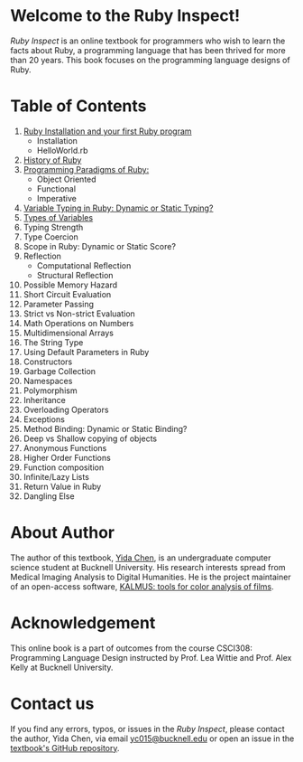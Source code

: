 # Welcome to the Ruby Inspect!

*Ruby Inspect* is an online textbook for programmers who wish to learn the facts about Ruby, a programming language that has been thrived for more than 20 years. This book focuses on the programming language designs of Ruby. 

# Table of Contents
1. [Ruby Installation and your first Ruby program](installation.md)
    - Installation
    - HelloWorld.rb
2. [History of Ruby](history.md)
3. [Programming Paradigms of Ruby:](programming_paradigms.md)
    - Object Oriented
    - Functional 
    - Imperative
4. [Variable Typing in Ruby: Dynamic or Static Typing?](variable_typing.md) 
5. [Types of Variables](types_of_variable.md) 
6. Typing Strength
7. Type Coercion
8. Scope in Ruby: Dynamic or Static Score?
9. Reflection
    - Computational Reflection
    - Structural Reflection
10. Possible Memory Hazard
11. Short Circuit Evaluation
12. Parameter Passing
13. Strict vs Non-strict Evaluation
14. Math Operations on Numbers
15. Multidimensional Arrays
16. The String Type
17. Using Default Parameters in Ruby
18. Constructors
19. Garbage Collection
20. Namespaces
21. Polymorphism
22. Inheritance
23. Overloading Operators
24. Exceptions
25. Method Binding: Dynamic or Static Binding?
26. Deep vs Shallow copying of objects
27. Anonymous Functions
28. Higher Order Functions
29. Function composition
30. Infinite/Lazy Lists
31. Return Value in Ruby
32. Dangling Else

# About Author
The author of this textbook, [Yida Chen](https://github.com/yc015), is an undergraduate computer science student at Bucknell University. His research interests spread from Medical Imaging Analysis to Digital Humanities. He is the project maintainer of an open-access software, [KALMUS: tools for color analysis of films](https://github.com/KALMUS-Color-Toolkit/KALMUS).

# Acknowledgement
This online book is a part of outcomes from the course CSCI308: Programming Language Design instructed by Prof. Lea Wittie and Prof. Alex Kelly at Bucknell University.

# Contact us
If you find any errors, typos, or issues in the *Ruby Inspect*, please contact the author, Yida Chen, via email <yc015@bucknell.edu> or open an issue in the [textbook's GitHub repository](https://github.com/yc015/Ruby-Inspect/issues).
